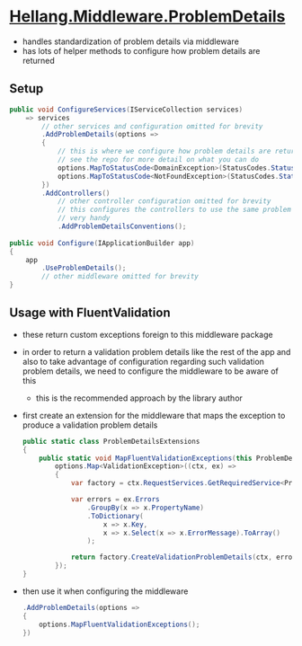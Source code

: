 # [Hellang.Middleware.ProblemDetails](https://www.nuget.org/packages/Hellang.Middleware.ProblemDetails/)

- handles standardization of problem details via middleware
- has lots of helper methods to configure how problem details are returned

## Setup

```cs
public void ConfigureServices(IServiceCollection services)
    => services
        // other services and configuration omitted for brevity
        .AddProblemDetails(options =>
        {
            // this is where we configure how problem details are returned and with what status codes
            // see the repo for more detail on what you can do
            options.MapToStatusCode<DomainException>(StatusCodes.Status400BadRequest);
            options.MapToStatusCode<NotFoundException>(StatusCodes.Status404NotFound);
        })
        .AddControllers()
            // other controller configuration omitted for brevity
            // this configures the controllers to use the same problem details conventions as everything else
            // very handy
            .AddProblemDetailsConventions();
            
public void Configure(IApplicationBuilder app)
{
    app
        .UseProblemDetails();
        // other middleware omitted for brevity
}
```

## Usage with FluentValidation

- these return custom exceptions foreign to this middleware package
- in order to return a validation problem details like the rest of the app and also to take advantage of configuration regarding such validation problem details, we need to configure the middleware to be aware of this
  - this is the recommended approach by the library author
- first create an extension for the middleware that maps the exception to produce a validation problem details

    ```cs
    public static class ProblemDetailsExtensions
    {
        public static void MapFluentValidationExceptions(this ProblemDetailsOptions options) =>
            options.Map<ValidationException>((ctx, ex) =>
            {
                var factory = ctx.RequestServices.GetRequiredService<ProblemDetailsFactory>();

                var errors = ex.Errors
                    .GroupBy(x => x.PropertyName)
                    .ToDictionary(
                        x => x.Key,
                        x => x.Select(x => x.ErrorMessage).ToArray()
                    );

                return factory.CreateValidationProblemDetails(ctx, errors);
            });
    }
    ```

- then use it when configuring the middleware

    ```cs
    .AddProblemDetails(options =>
    {
        options.MapFluentValidationExceptions();
    })
    ```
